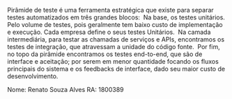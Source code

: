 Pirâmide de teste é uma ferramenta estratégica que existe para separar testes automatizados em três grandes blocos:  Na base, os testes unitários. Pelo volume de testes, pois geralmente tem baixo custo de implementação e execução. Cada empresa define o seus testes Unitários.  Na camada intermediária, para testar as chamadas de serviços e APIs, encontramos os testes de integração, que atravessam a unidade do código fonte.  Por fim,  no topo da pirâmide encontramos os testes end-to-end, que são de interface e aceitação; por serem em menor quantidade focando os fluxos principais do sistema e os feedbacks de interface, dado seu maior custo de desenvolvimento.


Nome: Renato Souza Alves
RA: 1800389
